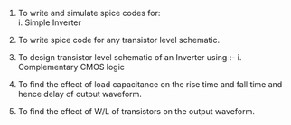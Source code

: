 1. To write and simulate spice codes for:  
   i. Simple Inverter  

2. To write spice code for any transistor level schematic.

3. To design transistor level schematic of an Inverter using :-
    i. Complementary CMOS logic

4. To find the effect of load capacitance on the rise time and fall time and hence delay of output waveform.  

5. To find the effect of W/L of transistors on the output waveform.  
